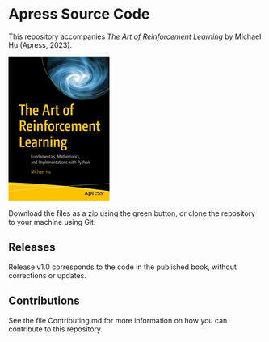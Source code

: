 # Apress Source Code

This repository accompanies [*The Art of Reinforcement Learning*](https://www.link.springer.com/book/10.1007/978-1-4842-9606-6) by Michael Hu (Apress, 2023).

[comment]: #cover
![Cover image](978-1-4842-9605-9.jpg)

Download the files as a zip using the green button, or clone the repository to your machine using Git.

## Releases

Release v1.0 corresponds to the code in the published book, without corrections or updates.

## Contributions

See the file Contributing.md for more information on how you can contribute to this repository.
